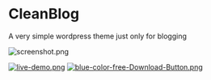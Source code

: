 # CleanBlog

A very simple wordpress theme just only for blogging

![screenshot.png](https://bitbucket.org/repo/68MA97/images/2001133518-screenshot.png)


[![live-demo.png](https://bitbucket.org/repo/68MA97/images/3692721187-live-demo.png)](http://rayhan.info/electronthemes/wpdemo/cleanblog/)
[![blue-color-free-Download-Button.png](https://bitbucket.org/repo/68MA97/images/3415470568-blue-color-free-Download-Button.png)](https://bitbucket.org/kingrayhan/cleanblog-wordpress-theme/get/master.zip)


